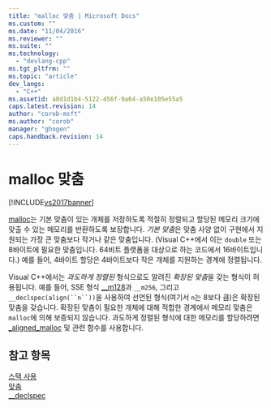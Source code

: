 ```yaml
---
title: "malloc 맞춤 | Microsoft Docs"
ms.custom: ""
ms.date: "11/04/2016"
ms.reviewer: ""
ms.suite: ""
ms.technology: 
  - "devlang-cpp"
ms.tgt_pltfrm: ""
ms.topic: "article"
dev_langs: 
  - "C++"
ms.assetid: a8d1d1b4-5122-456f-9a64-a50e105e55a5
caps.latest.revision: 14
author: "corob-msft"
ms.author: "corob"
manager: "ghogen"
caps.handback.revision: 14
---
```

# malloc 맞춤
[!INCLUDE[vs2017banner](../assembler/inline/includes/vs2017banner.md)]

[malloc](../c-runtime-library/reference/malloc.md)는 기본 맞춤이 있는 개체를 저장하도록 적절히 정렬되고 할당된 메모리 크기에 맞출 수 있는 메모리를 반환하도록 보장합니다.  *기본 맞춤*은 맞춤 사양 없이 구현에서 지원되는 가장 큰 맞춤보다 작거나 같은 맞춤입니다. \(Visual C\+\+에서 이는 `double` 또는 8바이트에 필요한 맞춤입니다.  64비트 플랫폼을 대상으로 하는 코드에서 16바이트입니다.\) 예를 들어, 4바이트 할당은 4바이트보다 작은 개체를 지원하는 경계에 정렬됩니다.  
  
 Visual C\+\+에서는 *과도하게 정렬된* 형식으로도 알려진 *확장된 맞춤*을 갖는 형식이 허용됩니다.  예를 들어, SSE 형식 [\_\_m128](../cpp/m128.md)과 `__m256`, 그리고 `__declspec(align(``n``))`을 사용하여 선언된 형식\(여기서 `n`는 8보다 큼\)은 확장된 맞춤을 갖습니다.  확장된 맞춤이 필요한 개체에 대해 적합한 경계에서 메모리 맞춤은 `malloc`에 의해 보증되지 않습니다.  과도하게 정렬된 형식에 대한 메모리를 할당하려면 [\_aligned\_malloc](../c-runtime-library/reference/aligned-malloc.md) 및 관련 함수를 사용합니다.  
  
## 참고 항목  
 [스택 사용](../build/stack-usage.md)   
 [맞춤](../cpp/align-cpp.md)   
 [\_\_declspec](../cpp/declspec.md)